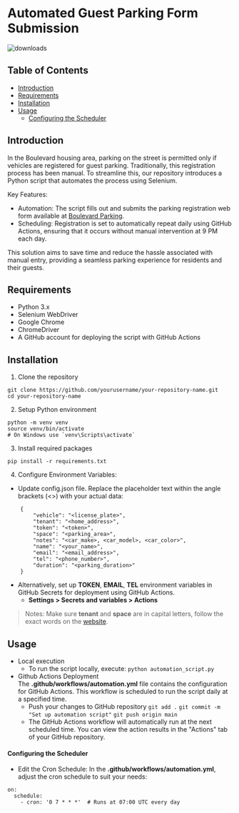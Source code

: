 Automated Guest Parking Form Submission
===
![downloads](https://img.shields.io/github/downloads/atom/atom/total.svg)

## Table of Contents
- [Introduction](#introduction)
- [Requirements](#requirements)
- [Installation](#installation)
- [Usage](#usage)
    - [Configuring the Scheduler](#configuring-the-scheduler)

[](https://imgur.com/a/Sp45UhY)
## Introduction
In the Boulevard housing area, parking on the street is permitted only if vehicles are registered for guest parking. Traditionally, this registration process has been manual. To streamline this, our repository introduces a Python script that automates the process using Selenium.

Key Features:

* Automation: The script fills out and submits the parking registration web form available at [Boulevard Parking](https://boulevard.parkingattendant.com/1hchtwjdt95fd4zyxvqmdmeve0/permits/temporary/new?policy=k10g06m5yd15n7bbep5x0qncmm).
* Scheduling: Registration is set to automatically repeat daily using GitHub Actions, ensuring that it occurs without manual intervention at 9 PM each day.

This solution aims to save time and reduce the hassle associated with manual entry, providing a seamless parking experience for residents and their guests.

## Requirements
* Python 3.x
* Selenium WebDriver
* Google Chrome
* ChromeDriver
* A GitHub account for deploying the script with GitHub Actions

## Installation
1. Clone the repository
```
git clone https://github.com/yourusername/your-repository-name.git
cd your-repository-name
```
2. Setup Python environment
```
python -m venv venv
source venv/bin/activate 
# On Windows use `venv\Scripts\activate`
```

3. Install required packages
```
pip install -r requirements.txt
```

4. Configure Environment Variables:
* Update config.json file. Replace the placeholder text within the angle brackets (<>) with your actual data:
``` 
    {
        "vehicle": "<license_plate>",
        "tenant": "<home_address>",
        "token": "<token>",
        "space": "<parking_area>",
        "notes": "<car_make>, <car_model>, <car_color>",
        "name": "<your_name>",
        "email": "<email_address>",
        "tel": "<phone_number>",
        "duration": "<parking_duration>"
    }
```
* Alternatively, set up **TOKEN**, **EMAIL**, **TEL**  environment variables in GitHub Secrets for deployment using GitHub Actions.
    * **Settings > Secrets and variables > Actions**
>Notes: Make sure **tenant** and **space** are in capital letters, follow the exact words on the [website](https://boulevard.parkingattendant.com/1hchtwjdt95fd4zyxvqmdmeve0/permits/temporary/new?policy=k10g06m5yd15n7bbep5x0qncmm).

## Usage
*  Local execution
    * To run the script locally, execute:
    `python automation_script.py`
* Github Actions Deployment<br>
The **.github/workflows/automation.yml** file contains the configuration for GitHub Actions. This workflow is scheduled to run the script daily at a specified time.
    * Push your changes to GitHub repository
    `git add .`
    `git commit -m "Set up automation script"`
    `git push origin main`
    * The GitHub Actions workflow will automatically run at the next scheduled time. You can view the action results in the "Actions" tab of your GitHub repository.

#### Configuring the Scheduler
* Edit the Cron Schedule:
In the **.github/workflows/automation.yml**, adjust the cron schedule to suit your needs:
```
on:
  schedule:
    - cron: '0 7 * * *'  # Runs at 07:00 UTC every day
```